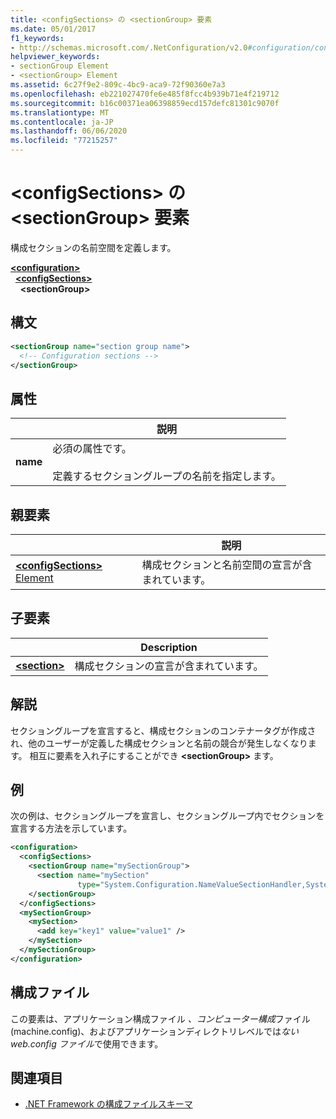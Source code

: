 ```yaml
---
title: <configSections> の <sectionGroup> 要素
ms.date: 05/01/2017
f1_keywords:
- http://schemas.microsoft.com/.NetConfiguration/v2.0#configuration/configSections/sectionGroup
helpviewer_keywords:
- sectionGroup Element
- <sectionGroup> Element
ms.assetid: 6c27f9e2-809c-4bc9-aca9-72f90360e7a3
ms.openlocfilehash: eb221027470fe6e485f8fcc4b939b71e4f219712
ms.sourcegitcommit: b16c00371ea06398859ecd157defc81301c9070f
ms.translationtype: MT
ms.contentlocale: ja-JP
ms.lasthandoff: 06/06/2020
ms.locfileid: "77215257"
---
```

# <a name="sectiongroup-element-for-configsections"></a>\<configSections> の \<sectionGroup> 要素

構成セクションの名前空間を定義します。

[**\<configuration>**](configuration-element.md)\
&nbsp;&nbsp;[**\<configSections>**](configsections-element-for-configuration.md)\
&nbsp;&nbsp;&nbsp;&nbsp;**\<sectionGroup>**

## <a name="syntax"></a>構文

```xml
<sectionGroup name="section group name">
  <!-- Configuration sections -->
</sectionGroup>
```

## <a name="attribute"></a>属性

|           | 説明 |
| --------- | ----------- |
| **name**  | 必須の属性です。<br><br>定義するセクショングループの名前を指定します。 |

## <a name="parent-element"></a>親要素

|     | 説明 |
| --- | ----------- |
| [**\<configSections>** Element](configsections-element-for-configuration.md) | 構成セクションと名前空間の宣言が含まれています。 |

## <a name="child-elements"></a>子要素

|     | Description |
| --- | ----------- |
| [**\<section>**](section-element.md) | 構成セクションの宣言が含まれています。 |

## <a name="remarks"></a>解説

セクショングループを宣言すると、構成セクションのコンテナータグが作成され、他のユーザーが定義した構成セクションと名前の競合が発生しなくなります。 相互に要素を入れ子にすることができ **\<sectionGroup>** ます。

## <a name="example"></a>例

次の例は、セクショングループを宣言し、セクショングループ内でセクションを宣言する方法を示しています。

```xml
<configuration>
  <configSections>
    <sectionGroup name="mySectionGroup">
      <section name="mySection"
               type="System.Configuration.NameValueSectionHandler,System" />
    </sectionGroup>
  </configSections>
  <mySectionGroup>
    <mySection>
      <add key="key1" value="value1" />
    </mySection>
  </mySectionGroup>
</configuration>
```

## <a name="configuration-file"></a>構成ファイル

この要素は、アプリケーション構成ファイル *、コンピューター構成*ファイル (machine.config)、およびアプリケーションディレクトリレベルでは*ない web.config ファイル*で使用できます。

## <a name="see-also"></a>関連項目

- [.NET Framework の構成ファイルスキーマ](index.md)
